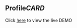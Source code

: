 ## Profile*CARD*

Click [here](https://rouhi438.github.io/ProfileCards/Profile-card-3) to view the live DEMO
